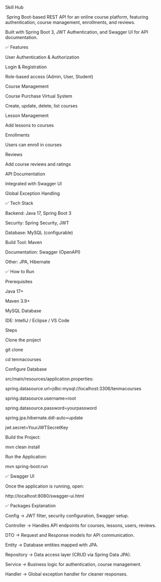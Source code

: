 Skill Hub



&nbsp;Spring Boot-based REST API for an online course platform, featuring authentication, course management, enrollments, and reviews.

Built with Spring Boot 3, JWT Authentication, and Swagger UI for API documentation.



✅ Features

User Authentication \& Authorization



Login \& Registration



Role-based access (Admin, User, Student) 



Course Management



Course Purchase Virtual System



Create, update, delete, list courses



Lesson Management



Add lessons to courses



Enrollments



Users can enroll in courses



Reviews



Add course reviews and ratings



API Documentation



Integrated with Swagger UI



Global Exception Handling



✅ Tech Stack

Backend: Java 17, Spring Boot 3



Security: Spring Security, JWT



Database: MySQL (configurable)



Build Tool: Maven



Documentation: Swagger (OpenAPI)



Other: JPA, Hibernate



✅ How to Run

Prerequisites

Java 17+



Maven 3.9+



MySQL Database



IDE: IntelliJ / Eclipse / VS Code



Steps

Clone the project



git clone <repository-url>

cd tenmacourses

Configure Database

src/main/resources/application.properties:



spring.datasource.url=jdbc:mysql://localhost:3306/tenmacourses

spring.datasource.username=root

spring.datasource.password=yourpassword

spring.jpa.hibernate.ddl-auto=update

jwt.secret=YourJWTSecretKey



Build the Project:



mvn clean install

Run the Application:



mvn spring-boot:run

✅ Swagger UI

Once the application is running, open:



http://localhost:8080/swagger-ui.html

✅ Packages Explanation

Config → JWT filter, security configuration, Swagger setup.



Controller → Handles API endpoints for courses, lessons, users, reviews.



DTO → Request and Response models for API communication.



Entity → Database entities mapped with JPA.



Repository → Data access layer (CRUD via Spring Data JPA).



Service → Business logic for authentication, course management.



Handler → Global exception handler for cleaner responses.





